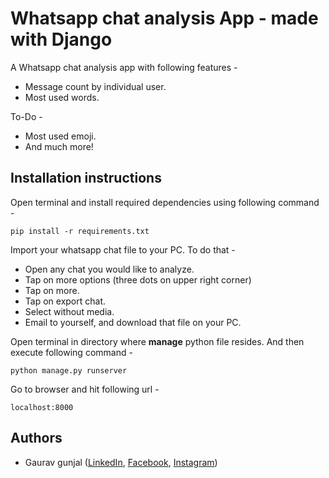 # Whatsapp chat analysis App - made with Django
A Whatsapp chat analysis app with following features - 

 - Message count by individual user.
 - Most used words.

To-Do -

 - Most used emoji.
 - And much more!

## Installation instructions
Open terminal and install required dependencies using following command -

    pip install -r requirements.txt

Import your whatsapp chat file to your PC. To do that -

 - Open any chat you would like to analyze.
 - Tap on more options (three dots on upper right corner)
 - Tap on more.
 - Tap on export chat.
 - Select without media.
 - Email to yourself, and download that file on your PC.

Open terminal in directory where **manage** python file resides. And then execute following command -

    python manage.py runserver
    
Go to browser and hit following url -

    localhost:8000
## Authors

 - Gaurav gunjal ([LinkedIn](https://www.linkedin.com/in/gaurav-gunjal-aa682b107/), [Facebook](https://www.facebook.com/gaurav.gunjal.16), [Instagram](https://www.instagram.com/_gaurav_art_))
